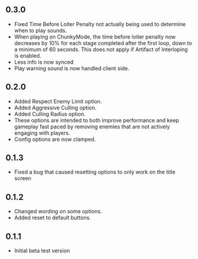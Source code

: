 ## 0.3.0
- Fixed Time Before Loiter Penalty not actually being used to determine when to play sounds.
- When playing on ChunkyMode, the time before loiter penalty now decreases by 10% for each stage completed after the first loop, down to a minimum of 60 seconds. This does not apply if Artifact of Interloping is enabled.
- Less info is now synced
- Play warning sound is now handled client side.
## 0.2.0
- Added Respect Enemy Limit option.
- Added Aggressive Culling option.
- Added Culling Radius option.
- These options are intended to both improve performance and keep gameplay fast paced by removing enemies that are not actively engaging with players.
- Config options are now clamped.
## 0.1.3
- Fixed a bug that caused resetting options to only work on the title screen
## 0.1.2
- Changed wording on some options.
- Added reset to default buttons.
## 0.1.1
- Initial beta test version